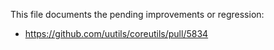 This file documents the pending improvements or regression:

* https://github.com/uutils/coreutils/pull/5834
